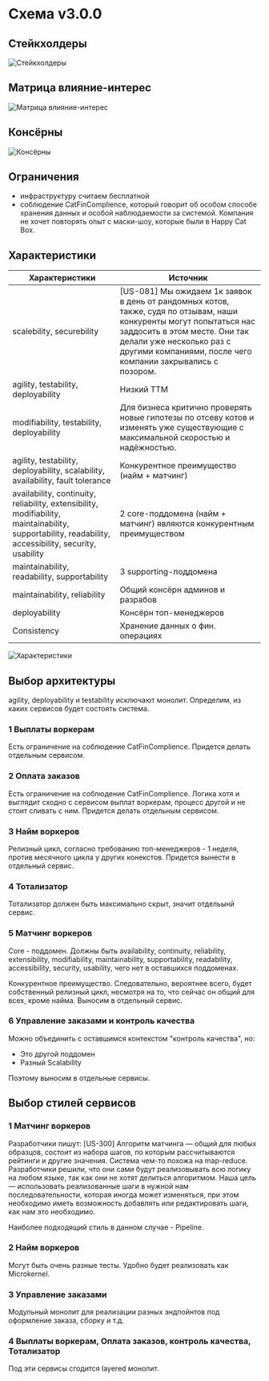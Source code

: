 Схема v3.0.0
======

Стейкхолдеры
------

![Стейкхолдеры](images/hw_3/SH.jpg)

Матрица влияние-интерес
------

![Матрица влияние-интерес](images/hw_3/SH_IM.jpg)

Консёрны
------

![Консёрны](images/hw_3/Concerns.png)

Ограничения
------

- инфраструктуру считаем бесплатной
- соблюдение CatFinComplience, который говорит об особом способе хранения данных и особой наблюдаемости за системой. Компания не хочет повторять опыт с маски-шоу, которые были в Happy Cat Box.

Характеристики
------

| Характеристики | Источник |
|------------|------------|
| scalebility, securebility | [US-081] Мы ожидаем 1к заявок в день от рандомных котов, также, судя по отзывам, наши конкуренты могут попытаться нас заддосить в этом месте. Они так делали уже несколько раз с другими компаниями, после чего компании закрывались с позором. |
| agility, testability, deployability | Низкий ТТМ |
| modifiability, testability, deployability | Для бизнеса критично проверять новые гипотезы по отсеву котов и изменять уже существующие с максимальной скоростью и надёжностью.|
| agility, testability, deployability, scalability, availability, fault tolerance | Конкурентное преимущество (найм + матчинг) |
| availability, continuity, reliability, еxtensibility, modifiability, maintainability, supportability, readability, accessibility, security, usability | 2 core-поддомена (найм + матчинг) являются конкурентным преимуществом |
| maintainability, readability, supportability | 3 supporting-поддомена |
| maintainability, reliability | Общий консёрн админов и разрабов |
| deployability | Консёрн топ-менеджеров |
| Consistency | Хранение данных о фин. операциях |

![Характеристики](https://raw.githubusercontent.com/OkinawaNet/MCF/main/images/hw_3/BC_chars.png)


Выбор архитектуры
------

agility, deployability и testability исключают монолит. Определим, из каких сервисов будет состоять система.

### 1 Выплаты воркерам

Есть ограничение на соблюдение CatFinComplience. Придется делать отдельным сервисом.

### 2 Оплата заказов

Есть ограничение на соблюдение CatFinComplience. Логика хотя и выглядит сходно с сервисом выплат воркерам, процесс другой и не стоит сливать с ним. Придется делать отдельным сервисом.

### 3 Найм воркеров

Релизный цикл, согласно требованию топ-менеджеров - 1 неделя, против месячного цикла у других конекстов. Придется вынести в отдельный сервис.

### 4 Тотализатор

Тотализатор должен быть максимально скрыт, значит отдельынй сервис.

### 5 Матчинг воркеров

Core - поддомен. Должны быть availability, continuity, reliability, еxtensibility, modifiability, maintainability, supportability, readability, accessibility, security, usability, чего нет в оставшихся поддоменах.

Конкурентное преимущество. Следовательно, вероятнее всего, будет собственный релизный цикл, несмотря на то, что сейчас он общий для всех, кроме найма.
Выносим в отдельный сервис.

### 6 Управление заказами и контроль качества

Можно объединить с оставшимся контекстом "контроль качества", но:
- Это другой поддомен
- Разный Scalability

Поэтому выносим в отдельные сервисы.

Выбор стилей сервисов
------

### 1 Матчинг воркеров

Разработчики пишут: [US-300] Алгоритм матчинга — общий для любых образцов, состоит из набора шагов, по которым рассчитываются рейтинги и другие значения. Система чем-то похожа на map-reduce. Разработчики решили, что они сами будут реализовывать всю логику на любом языке, так как они не хотят делиться алгоритмом. Наша цель — использовать реализованные шаги в нужной нам последовательности, которая иногда может изменяться, при этом необходимо иметь возможность добавлять или редактировать шаги, как нам это необходимо.

Наиболее подходящий стиль в данном случае - Pipeline.

### 2 Найм воркеров

Могут быть очень разные тесты. Удобно будет реализовать как Microkernel.

### 3 Управление заказами

Модульный монолит для реализации разных эндпойнтов под оформление заказа, сборку и т.д.

### 4 Выплаты воркерам, Оплата заказов, контроль качества, Тотализатор

Под эти сервисы сгодится layered монолит.